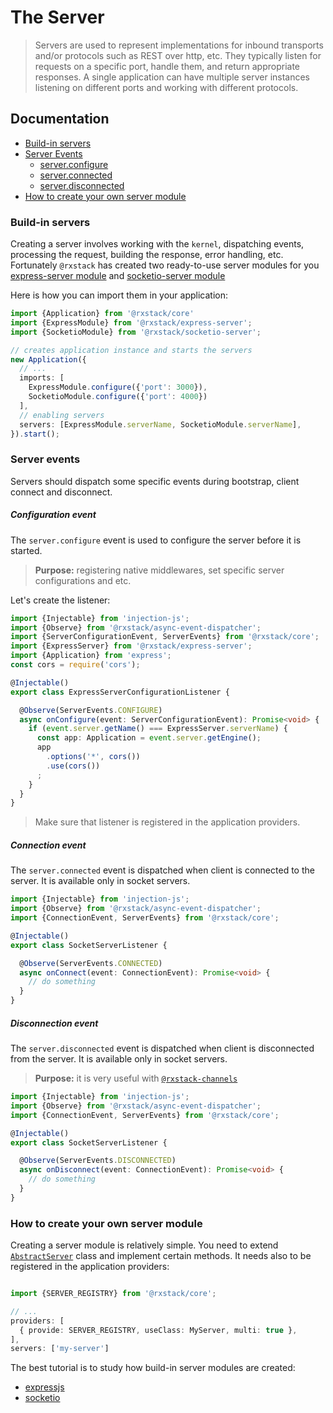# The Server

> Servers are used to represent implementations for inbound transports and/or protocols such as REST over http, etc. 
They typically listen for requests on a specific port, handle them, and return appropriate responses.
A single application can have multiple server instances listening on different ports and working with different protocols.
               
## Documentation

* [Build-in servers](#build-in-servers)
* [Server Events](#server-events)
  - [server.configure](#server-configure-event)
  - [server.connected](#server-connected-event)
  - [server.disconnected](#event-server-disconnected)
* [How to create your own server module](#create-your-own-server-module)

### <a name="build-in-servers"></a>  Build-in servers
Creating a server involves working with the `kernel`, dispatching events, processing the request, building the response, error handling, etc.
Fortunately `@rxstack` has created two ready-to-use server modules  for you
[express-server module](https://github.com/rxstack/rxstack/tree/master/packages/express-server) and 
[socketio-server module](https://github.com/rxstack/rxstack/tree/master/packages/socketio-server)

Here is how you can import them in your application:

```typescript
import {Application} from '@rxstack/core'
import {ExpressModule} from '@rxstack/express-server';
import {SocketioModule} from '@rxstack/socketio-server';

// creates application instance and starts the servers
new Application({
  // ...
  imports: [
    ExpressModule.configure({'port': 3000}),
    SocketioModule.configure({'port': 4000})
  ],
  // enabling servers
  servers: [ExpressModule.serverName, SocketioModule.serverName],
}).start();
```

### <a name="server-events"></a>  Server events
Servers should dispatch some specific events during bootstrap, client connect and disconnect.

##### <a name="server-configure-event"></a>  Configuration event
The `server.configure` event is used to configure the server before it is started.

> **Purpose:** registering native middlewares, set specific server configurations and etc. 

Let's create the listener:

```typescript
import {Injectable} from 'injection-js';
import {Observe} from '@rxstack/async-event-dispatcher';
import {ServerConfigurationEvent, ServerEvents} from '@rxstack/core';
import {ExpressServer} from '@rxstack/express-server';
import {Application} from 'express';
const cors = require('cors');

@Injectable()
export class ExpressServerConfigurationListener {

  @Observe(ServerEvents.CONFIGURE)
  async onConfigure(event: ServerConfigurationEvent): Promise<void> {
    if (event.server.getName() === ExpressServer.serverName) {
      const app: Application = event.server.getEngine();
      app
        .options('*', cors())
        .use(cors())
      ;
    }
  }
}
```

> Make sure that listener is registered in the application providers.

##### <a name="server-connected-event"></a>  Connection event
The `server.connected` event is dispatched when client is connected to the server. It is available only in socket servers.

```typescript
import {Injectable} from 'injection-js';
import {Observe} from '@rxstack/async-event-dispatcher';
import {ConnectionEvent, ServerEvents} from '@rxstack/core';

@Injectable()
export class SocketServerListener {

  @Observe(ServerEvents.CONNECTED)
  async onConnect(event: ConnectionEvent): Promise<void> {
    // do something
  }
}
```

##### <a name="event-server-disconnected"></a>  Disconnection event
The `server.disconnected` event is dispatched when client is disconnected from the server. It is available only in socket servers.

> **Purpose:** it is very useful with [`@rxstack-channels`](../../channels/README.md)

```typescript
import {Injectable} from 'injection-js';
import {Observe} from '@rxstack/async-event-dispatcher';
import {ConnectionEvent, ServerEvents} from '@rxstack/core';

@Injectable()
export class SocketServerListener {

  @Observe(ServerEvents.DISCONNECTED)
  async onDisconnect(event: ConnectionEvent): Promise<void> {
    // do something
  }
}
```
 
### <a name="create-your-own-server-module"></a>  How to create your own server module
Creating a server module is relatively simple. You need to extend 
[`AbstractServer`](https://github.com/rxstack/rxstack/blob/master/packages/core/src/server/abstract-server.ts) class 
and implement certain methods. It needs also to be registered in the application providers:

```typescript

import {SERVER_REGISTRY} from '@rxstack/core';

// ...
providers: [
  { provide: SERVER_REGISTRY, useClass: MyServer, multi: true },
],
servers: ['my-server']
```

The best tutorial is to study how build-in server modules are created:
- [expressjs](../../express-server/src/express.server.ts)
- [socketio](../../socketio-server/src/socketio.server.ts)


